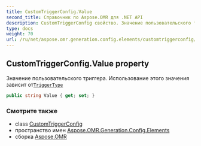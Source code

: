 ```yaml
---
title: CustomTriggerConfig.Value
second_title: Справочник по Aspose.OMR для .NET API
description: CustomTriggerConfig свойство. Значение пользовательского триггера. Использование этого значения зависит отTriggerType
type: docs
weight: 70
url: /ru/net/aspose.omr.generation.config.elements/customtriggerconfig/value/
---
```

## CustomTriggerConfig.Value property

Значение пользовательского триггера. Использование этого значения зависит от[`TriggerType`](../triggertype/)

```csharp
public string Value { get; set; }
```

### Смотрите также

* class [CustomTriggerConfig](../)
* пространство имен [Aspose.OMR.Generation.Config.Elements](../../customtriggerconfig/)
* сборка [Aspose.OMR](../../../)


